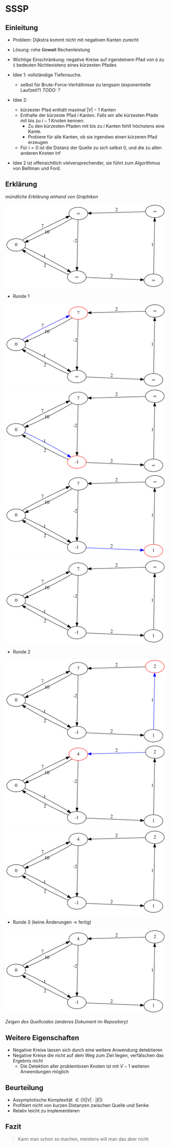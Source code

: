 
SSSP
====

Einleitung
----------

* Problem: Dijkstra kommt nicht mit negativen Kanten zurecht

<!-- Beispielgraph -->

* Lösung: rohe ~~Gewalt~~ Rechenleistung

* Wichtige Einschränkung: negative Kreise auf irgendeinem Pfad von `Q` zu `S` bedeuten
  Nichtexistenz eines kürzesten Pfades
* Idee 1: vollständige Tiefensuche.
	* selbst für Brute-Force-Verhältnisse zu langsam (exponentielle Laufzeit?) *TODO: ?*
* Idee 2:
	* kürzester Pfad enthält maximal $|V| - 1$ Kanten
	* Enthalte der kürzeste Pfad $i$ Kanten. Falls wir alle kürzesten Pfade mit bis zu $i - 1$ Knoten kennen:
		* Zu den kürzesten Pfaden mit bis zu $i$ Kanten fehlt höchstens eine Kante.
		* Probiere für alle Kanten, ob sie irgendwo einen kürzeren Pfad erzeugen
	* Für $i = 0$ ist die Distanz der Quelle zu sich selbst 0, und die zu allen anderen Knoten $\inf$

* Idee 2 ist offensichtlich vielversprechender, sie führt zum Algorithmus von Belllman und Ford.

Erklärung
---------

*mündliche Erklärung anhand von Graphiken*

![](bellman_ford_graphs/graph_0.dot.svg)

* Runde 1

![](bellman_ford_graphs/graph_1.dot.svg)
![](bellman_ford_graphs/graph_2.dot.svg)
![](bellman_ford_graphs/graph_3.dot.svg)
![](bellman_ford_graphs/graph_4.dot.svg)

* Runde 2

![](bellman_ford_graphs/graph_5.dot.svg)
![](bellman_ford_graphs/graph_6.dot.svg)
![](bellman_ford_graphs/graph_7.dot.svg)

* Runde 3 (keine Änderungen → fertig)

![](bellman_ford_graphs/graph_8.dot.svg)


*Zeigen des Quellcodes (anderes Dokument im Repository)*

Weitere Eigenschaften
---------------------

* Negative Kreise lassen sich durch eine weitere Anwendung detektieren
* Negative Kreise die nicht auf dem Weg zum Ziel liegen, verfälschen das Ergebnis nicht
	* Die Detektion aller problemlosen Knoten ist mit $V - 1$ weiteren Anwendungen möglich

Beurteilung
-----------

* Assymptotische Komplexität $\in O(|V| \cdot |E|)$
* Profitiert nicht von kurzen Distanzen zwischen Quelle und Senke
* Relativ leicht zu implementieren

Fazit
-----

> Kann man schon so machen, meistens will man das aber nicht

